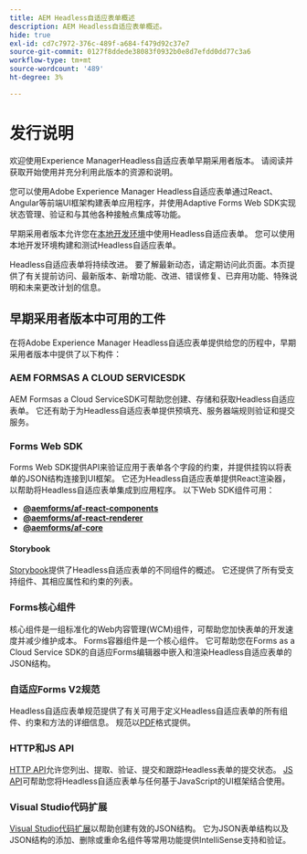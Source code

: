 ```yaml
---
title: AEM Headless自适应表单概述
description: AEM Headless自适应表单概述。
hide: true
exl-id: cd7c7972-376c-489f-a684-f479d92c37e7
source-git-commit: 0127f8ddede38083f0932b0e8d7efdd0dd77c3a6
workflow-type: tm+mt
source-wordcount: '489'
ht-degree: 3%

---
```



# 发行说明

欢迎使用Experience ManagerHeadless自适应表单早期采用者版本。 请阅读并获取开始使用并充分利用此版本的资源和说明。

您可以使用Adobe Experience Manager Headless自适应表单通过React、Angular等前端UI框架构建表单应用程序，并使用Adaptive Forms Web SDK实现状态管理、验证和与其他各种接触点集成等功能。

早期采用者版本允许您在[本地开发环境](setup-development-environment.md)中使用Headless自适应表单。 您可以使用本地开发环境构建和测试Headless自适应表单。

Headless自适应表单将持续改进。 要了解最新动态，请定期访问此页面。本页提供了有关提前访问、最新版本、新增功能、改进、错误修复、已弃用功能、特殊说明和未来更改计划的信息。

<!-- 

## July 2022 (v0.22.1)

### New features

* Introduced the `validateFormData` API. It validates all the components against the rules and constraints an returns the list of errors. The validation takes place on the server.
* Introduced the `FormLoad` event.
* Introduced the `importData` and `exportData`.
* You can now dynamically add or remove items, that expect unqiue values, from a repeatable panel. You can use the `minItems` and `maxitems` constraint to set limit of item.
* You can now use constraint to set maximum file upload size, accepted file types, minimum files, and maximum files to upload.

### Improvements and bug fixes

* The service was executing some event handlers twice. The issue is fixed.
* Fixing Data Generation with different values of dataRef, name and type.

<!-- ### React Renderer component -->

## 早期采用者版本中可用的工件

在将Adobe Experience Manager Headless自适应表单提供给您的历程中，早期采用者版本中提供了以下构件：

### AEM FORMSAS A CLOUD SERVICESDK

AEM Formsas a Cloud ServiceSDK可帮助您创建、存储和获取Headless自适应表单。 它还有助于为Headless自适应表单提供预填充、服务器端规则验证和提交服务。

### Forms Web SDK

Forms Web SDK提供API来验证应用于表单各个字段的约束，并提供挂钩以将表单的JSON结构连接到UI框架。 它还为Headless自适应表单提供&#x200B;React渲染器，以帮助将Headless自适应表单集成到应用程序。 以下Web SDK组件可用：

* **[@aemforms/af-react-components](https://www.npmjs.com/package/@aemforms/af-react-components)**
* **[@aemforms/af-react-renderer](https://www.npmjs.com/package/@aemforms/af-react-renderer)**
* **[@aemforms/af-core](https://www.npmjs.com/package/@aemforms/af-core)**

<!-- npm i --save @aemforms/af-react-components @aemforms/af-react-renderer @aemforms/af-core -->

#### Storybook

[Storybook](https://opensource.adobe.com/aem-forms-af-runtime/storybook/)提供了Headless自适应表单的不同组件的概述。 它还提供了所有受支持组件、其相应属性和约束的列表。

### Forms核心组件

<!-- Forms components are the structural elements that constitute the content of the form being authored. These components provide various form fields and ability to customize those fields. -->

核心组件是一组标准化的Web内容管理(WCM)组件，可帮助您加快表单的开发速度并减少维护成本。 Forms容器组件是一个核心组件。 它可帮助您在Forms as a Cloud Service SDK的自适应Forms编辑器中嵌入和渲染Headless自适应表单的JSON结构。

### 自适应Forms V2规范

Headless自适应表单规范提供了有关可用于定义Headless自适应表单的所有组件、约束和方法的详细信息。 规范以[PDF](/help/assets/Headless-Adaptive-Form-Specification.pdf)格式提供。

### HTTP和JS API

[HTTP API](https://opensource.adobe.com/aem-forms-af-runtime/api/)允许您列出、提取、验证、提交和跟踪Headless表单的提交状态。 [JS API](https://opensource.adobe.com/aem-forms-af-runtime/jsdocs/)可帮助您将Headless自适应表单与任何基于JavaScript的UI框架结合使用。

### Visual Studio代码扩展

[Visual Studio代码扩展](visual-studio-code-extension-for-headless-adaptive-forms.md)以帮助创建有效的JSON结构。 它为JSON表单结构以及JSON结构的添加、删除或重命名组件等常用功能提供IntelliSense支持和验证。

<!-- ## What's next

The following features would be available in upcoming releases:

* HTTP APIs to invoke a business logic.
* Server-side capabilities (Prefill, server-side validation, generating Document of Record (DoR), Submitting to a Form Data Model or using Form Data Models for creating rules, and more).
* Continuous improvements to specifications and Headless adaptive form runtime.
* Use  Adaptive Forms editor for easier management and authoring Headless adaptive forms.
-->